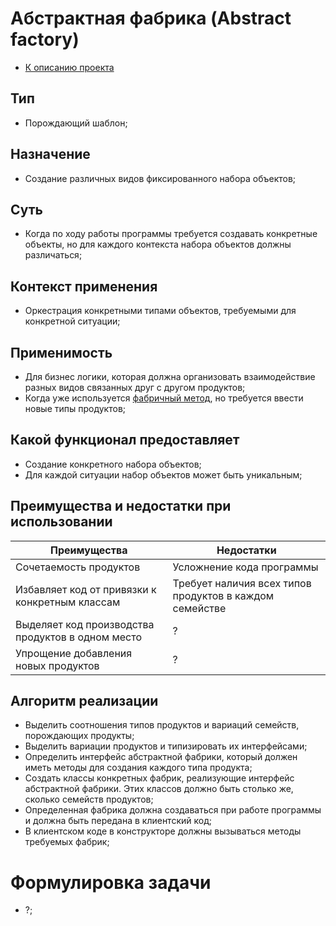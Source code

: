 # Абстрактная фабрика (Abstract factory)
* [К описанию проекта](https://github.com/engine-it-in/java-design-patterns)
## Тип
* Порождающий шаблон;
## Назначение
* Создание различных видов фиксированного набора объектов;
## Суть
* Когда по ходу работы программы требуется создавать конкретные объекты, но для
каждого контекста набора объектов должны различаться;
## Контекст применения
* Оркестрация конкретными типами объектов, требуемыми для конкретной ситуации;
## Применимость
* Для бизнес логики, которая должна организовать взаимодействие 
разных видов связанных друг с другом продуктов;
* Когда уже используется [фабричный метод](../factorymethod/README.md), 
но требуется ввести новые типы продуктов;
## Какой функционал предоставляет
* Создание конкретного набора объектов;
* Для каждой ситуации набор объектов может быть уникальным;
## Преимущества и недостатки при использовании
| Преимущества                                      | Недостатки                                              |
|---------------------------------------------------|---------------------------------------------------------|
| Сочетаемость продуктов                            | Усложнение кода программы                               |
| Избавляет код от привязки к конкретным классам    | Требует наличия всех типов продуктов в каждом семействе |
| Выделяет код производства продуктов в одном место | ?                                                       |
| Упрощение добавления новых продуктов              | ?                                                       |
## Алгоритм реализации
* Выделить соотношения типов продуктов и вариаций семейств, порождающих продукты;
* Выделить вариации продуктов и типизировать их интерфейсами;
* Определить интерфейс абстрактной фабрики, 
который должен иметь методы для создания каждого типа продукта;
* Создать классы конкретных фабрик, реализующие интерфейс абстрактной фабрики. 
Этих классов должно быть столько же, сколько семейств продуктов;
* Определенная фабрика должна создаваться 
при работе программы и должна быть передана в клиентский код;
* В клиентском коде в конструкторе должны вызываться методы требуемых фабрик;
# Формулировка задачи
* ?;
